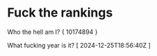 # Fuck the rankings

Who the hell am I?
{ 10174894 }

What fucking year is it?
[ 2024-12-25T18:56:40Z ]

